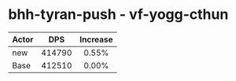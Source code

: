 # bhh-tyran-push - vf-yogg-cthun
| Actor | DPS | Increase |
|---|:---:|:---:|
|new|414790|0.55%|
|Base|412510|0.00%|

